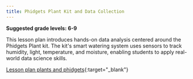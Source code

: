 ```yaml
---
title: Phidgets Plant Kit and Data Collection
---
```

<p><b>Suggested grade levels: 6-9</b></p>
<p>This lesson plan introduces hands-on data analysis centered around the Phidgets Plant kit. The kit's smart watering system uses sensors to track humidity, light, temperature, and moisture, enabling students to apply real-world data science skills.</p>

[Lesson plan plants and phidgets](Lesson-Plan-Plants-and-Phidgets.pdf){:target="_blank"}